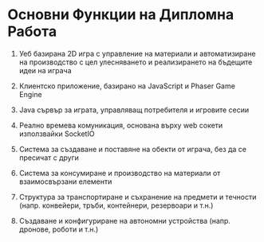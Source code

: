 # Основни Функции на Дипломна Работа

1. Уеб базирана 2D игра с управление на материали и автоматизиране на производство с цел улесняването и реализирането на бъдещите идеи на играча

2. Клиентско приложение, базирано на JavaScript и Phaser Game Engine

3. Java сървър за играта, управляващ потребителя и игровите сесии

4. Реално времева комуникация, основана върху web сокети използвайки SocketIO

5. Система за създаване и поставяне на обекти от играча, без да се пресичат с други
 
6. Система за консумиране и производство на материали от взаимосвързани елементи 

7. Структура за транспортиране и съхранение на предмети и течности (напр. конвейери, тръби, контейнери, резервоари и т.н.)

8. Създаване и конфигуриране на автономни устройства (напр. дронове, роботи и т.н.)